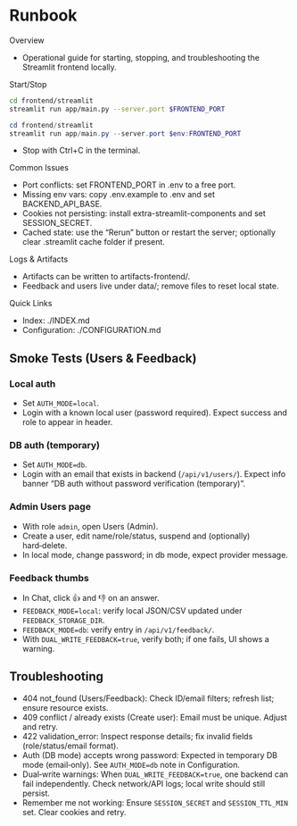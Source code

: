 # Runbook

Overview

- Operational guide for starting, stopping, and troubleshooting the Streamlit frontend locally.

Start/Stop

```bash
cd frontend/streamlit
streamlit run app/main.py --server.port $FRONTEND_PORT
```

```powershell
cd frontend/streamlit
streamlit run app/main.py --server.port $env:FRONTEND_PORT
```

- Stop with Ctrl+C in the terminal.

Common Issues

- Port conflicts: set FRONTEND_PORT in .env to a free port.
- Missing env vars: copy .env.example to .env and set BACKEND_API_BASE.
- Cookies not persisting: install extra-streamlit-components and set SESSION_SECRET.
- Cached state: use the “Rerun” button or restart the server; optionally clear .streamlit cache folder if present.

Logs & Artifacts

- Artifacts can be written to artifacts-frontend/.
- Feedback and users live under data/; remove files to reset local state.

Quick Links

- Index: ./INDEX.md
- Configuration: ./CONFIGURATION.md

## Smoke Tests (Users & Feedback)

### Local auth
- Set `AUTH_MODE=local`.
- Login with a known local user (password required). Expect success and role to appear in header.

### DB auth (temporary)
- Set `AUTH_MODE=db`.
- Login with an email that exists in backend (`/api/v1/users/`). Expect info banner “DB auth without password verification (temporary)”.

### Admin Users page
- With role `admin`, open Users (Admin).
- Create a user, edit name/role/status, suspend and (optionally) hard‑delete.
- In local mode, change password; in db mode, expect provider message.

### Feedback thumbs
- In Chat, click 👍 and 👎 on an answer.
- `FEEDBACK_MODE=local`: verify local JSON/CSV updated under `FEEDBACK_STORAGE_DIR`.
- `FEEDBACK_MODE=db`: verify entry in `/api/v1/feedback/`.
- With `DUAL_WRITE_FEEDBACK=true`, verify both; if one fails, UI shows a warning.

## Troubleshooting

- 404 not_found (Users/Feedback): Check ID/email filters; refresh list; ensure resource exists.
- 409 conflict / already exists (Create user): Email must be unique. Adjust and retry.
- 422 validation_error: Inspect response details; fix invalid fields (role/status/email format).
- Auth (DB mode) accepts wrong password: Expected in temporary DB mode (email‑only). See `AUTH_MODE=db` note in Configuration.
- Dual‑write warnings: When `DUAL_WRITE_FEEDBACK=true`, one backend can fail independently. Check network/API logs; local write should still persist.
- Remember me not working: Ensure `SESSION_SECRET` and `SESSION_TTL_MIN` set. Clear cookies and retry.
